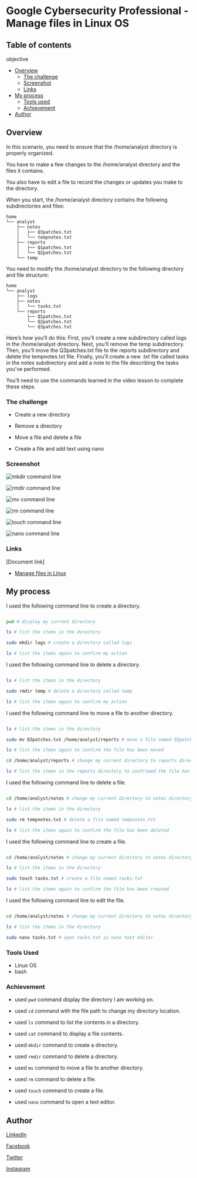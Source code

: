 # Google Cybersecurity Professional - Manage files in Linux OS

## Table of contents
objective
- [Overview](#overview)
  - [The challenge](#the-challenge)
  - [Screenshot](#screenshot)
  - [Links](#links)
- [My process](#my-process)
  - [Tools used](#tools-used)
  - [Achievement](#achievement)
- [Author](#author)

## Overview

In this scenario, you need to ensure that the /home/analyst directory is properly organized.

You have to make a few changes to the /home/analyst directory and the files it contains.

You also have to edit a file to record the changes or updates you make to the directory.

When you start, the /home/analyst directory contains the following subdirectories and files:

    home
    └── analyst
        ├── notes
        │   ├── Q3patches.txt
        │   └── tempnotes.txt
        ├── reports
        │   ├── Q1patches.txt
        │   └── Q2patches.txt
        └── temp

You need to modify the /home/analyst directory to the following directory and file structure:

    home
    └── analyst
        ├── logs
        ├── notes
        │   └── tasks.txt
        └── reports
            ├── Q1patches.txt
            └── Q2patches.txt
            └── Q3patches.txt

Here’s how you’ll do this: First, you’ll create a new subdirectory called logs in the /home/analyst directory. Next, you’ll remove the temp subdirectory. Then, you’ll move the Q3patches.txt file to the reports subdirectory and delete the tempnotes.txt file. Finally, you’ll create a new .txt file called tasks in the notes subdirectory and add a note to the file describing the tasks you've performed.

You’ll need to use the commands learned in the video lesson to complete these steps.

### The challenge

- Create a new directory

- Remove a directory

- Move a file and delete a file

- Create a file and add text using nano

### Screenshot

![mkdir command line](../Image/Manage%20files/mkdir.png)

![rmdir command line](../Image/Manage%20files/rmdir.png)

![mv command line](../Image/Manage%20files/mv.png)

![rm command line](../Image/Manage%20files/rm.png)

![touch command line](../Image/Manage%20files/touch.png)

![nano command line](../Image/Manage%20files/nano.png)

### Links

[Document link]

- [Manage files in Linux](https://docs.google.com/document/d/1m6VMXOVFDKZXI28ILJ_JOekLq1hPPyAMqsZ4Y38y14Q/edit?usp=drive_link)

## My process

I used the following command line to create a directory.

```bash

pwd # display my current directory

ls # list the items in the directory

sudo mkdir logs # create a directory called logs

ls # list the items again to confirm my action

```

I used the following command line to delete a directory.

```bash

ls # list the items in the directory

sudo rmdir temp # delete a directory called temp

ls # list the items again to confirm my action

```

I used the following command line to move a file to another directory.

```bash

ls # list the items in the directory

sudo mv Q3patches.txt /home/analyst/reports # move a file named Q3patches.txt to reports directory

ls # list the items again to confirm the file has been moved

cd /home/analyst/reports # change my current directory to reports directory

ls # list the items in the reports directory to confrimed the file has been moved here

```

I used the following command line to delete a file.

```bash

cd /home/analyst/notes # change my current directory to notes directory

ls # list the items in the directory

sudo rm tempnotes.txt # delete a file named tempnotes.txt

ls # list the items again to confirm the file has been deleted

```

I used the following command line to create a file.

```bash

cd /home/analyst/notes # change my current directory to notes directory

ls # list the items in the directory

sudo touch tasks.txt # create a file named tasks.txt

ls # list the items again to confirm the file has been created

```

I used the following command line to edit the file.

```bash

cd /home/analyst/notes # change my current directory to notes directory

ls # list the items in the directory

sudo nano tasks.txt # open tasks.txt in nano text editor

```

### Tools Used

- Linux OS
- bash

### Achievement

- used ``` pwd ``` command  display the directory I am working on.

- used ``` cd ``` command with the file path to change my directory location.

- used ``` ls ``` command to list the contents in a directory.

- used ``` cat ``` command to display a file contents.

- used ``` mkdir ``` command to create a directory.

- used ``` rmdir ``` command to delete a directory.

- used ``` mv ``` command to move a file to another directory.

- used ``` rm ``` command to delete a file.

- used ``` touch ``` command to create a file.

- used ``` nano ``` command to open a text editor.

## Author

[LinkedIn](www.linkedin.com/in/olagoke-holo)

[Facebook](https://web.facebook.com/olagoke.holo.3/)

[Twitter](https://twitter.com/olarragoken)

[Instagram](https://www.instagram.com/holoolagoke/)

